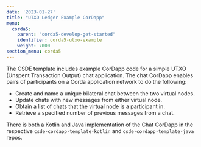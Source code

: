 ```yaml
---
date: '2023-01-27'
title: "UTXO Ledger Example CorDapp"
menu:
  corda5:
    parent: "corda5-develop-get-started"
    identifier: corda5-utxo-example
    weight: 7000
section_menu: corda5
---
```


The CSDE template includes example CorDapp code for a simple UTXO (Unspent Transaction Output) chat application. The chat CorDapp enables pairs of participants on a Corda application network to do the following:

* Create and name a unique bilateral chat between the two virtual nodes.
* Update chats with new messages from either virtual node.
* Obtain a list of chats that the virtual node is a participant in.
* Retrieve a specified number of previous messages from a chat.

There is both a Kotlin and Java implementation of the Chat CorDapp in the respective `csde-cordapp-template-kotlin` and `csde-cordapp-template-java` repos.
